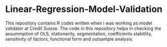 # Linear-Regression-Model-Validation
This repository contains R codes written when i was working as model validator at Credit Suisse. The code in this repository helps in checking the assummption of OLS, stationarity, segmentation, coefficients stabitlity, sensitivity of factors, functional form and outsample analysis.

